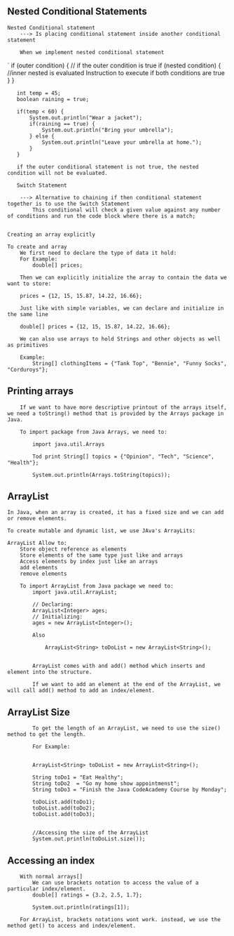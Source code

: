 ## Nested Conditional Statements
    Nested Conditional statement 
        ---> Is placing conditional statement inside another conditional statement 

        When we implement nested conditional statement

`
        if (outer condition) { // if the outer condition is true
           if (nested condition) { //inner nested is evaluated 
             Instruction to execute if both conditions are true
         }
       }

       int temp = 45;
       boolean raining = true;

       if(temp < 60) {
           System.out.println("Wear a jacket");
           if(raining == true) {
               System.out.println("Bring your umbrella");
           } else {
               System.out.println("Leave your umbrella at home.");
           }
       }

       if the outer conditional statement is not true, the nested condition will not be evaluated. 

       Switch Statement 

        ---> Alternative to chaining if then conditional statement together is to use the Switch Statement
            This conditional will check a given value against any number of conditions and run the code block where there is a match;   


    Creating an array explicitly 

    To create and array 
        We first need to declare the type of data it hold:
        For Example:
            double[] prices;

        Then we can explicitly initialize the array to contain the data we want to store:

        prices = {12, 15, 15.87, 14.22, 16.66};

        Just like with simple variables, we can declare and initialize in the same line 

        double[] prices = {12, 15, 15.87, 14.22, 16.66};

        We can also use arrays to hold Strings and other objects as well as primitives

        Example:
            String[] clothingItems = {"Tank Top", "Bennie", "Funny Socks", "Corduroys"};

## Printing arrays

        If we want to have more descriptive printout of the arrays itself, we need a toString() method that is provided by the Arrays package in Java.

        To import package from Java Arrays, we need to:

            import java.util.Arrays

            Tod print String[] topics = {"Opinion", "Tech", "Science", "Health"};
            
            System.out.println(Arrays.toString(topics));

##  ArrayList 

    In Java, when an array is created, it has a fixed size and we can add or remove elements. 

    To create mutable and dynamic list, we use JAva's ArrayLits:

    ArrayList Allow to:
        Store object reference as elements
        Store elements of the same type just like and arrays
        Access elements by index just like an arrays 
        add elements
        remove elements 

        To import ArrayList from Java package we need to:
            import java.util.ArrayList;

            // Declaring:
            ArrayList<Integer> ages;
            // Initializing:
            ages = new ArrayList<Integer>();

            Also 

                ArrayList<String> toDoList = new ArrayList<String>();

            
            ArrayList comes with and add() method which inserts and element into the structure.

            If we want to add an element at the end of the ArrayList, we will call add() method to add an index/element.

## ArrayList Size 

            To get the length of an ArrayList, we need to use the size() method to get the length.

            For Example:


            ArrayList<String> toDoList = new ArrayList<String>();

            String toDo1 = "Eat Healthy";
            String toDo2  = "Go my home show appointmenst";
            String toDo3 = "Finish the Java CodeAcademy Course by Monday";

            toDoList.add(toDo1);
            toDoList.add(toDo2);
            toDoList.add(toDo3);


            //Accessing the size of the ArrayList 
            System.out.println(toDoList.size());

## Accessing an index 

        With normal arrays[]
            We can use brackets notation to access the value of a particular index/element.
            double[] ratings = {3.2, 2.5, 1.7};
 
            System.out.println(ratings[1]);

        For ArrayList, brackets notations wont work. instead, we use the method get() to access and index/element.





            

